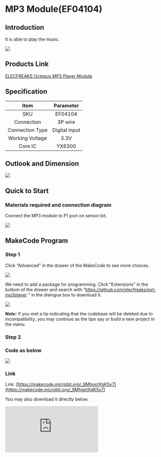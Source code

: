 ﻿# MP3 Module(EF04104)

## Introduction

It is able to play the music.

![](https://wiki-media-ef.oss-cn-hongkong.aliyuncs.com//images/04104_01.png)


## Products Link

[ELECFREAKS Octopus MP3 Player Module](https://shop.elecfreaks.com/products/elecfreaks-octopus-mp3-player-module?_pos=1&_sid=8c77314f9&_ss=r)

## Specification


Item | Parameter
:-: | :-:
SKU|EF04104
Connection|3P wire
Connection Type|Digital input
Working Voltage|3.3V
Core IC|YX6300


## Outlook and Dimension



![](https://wiki-media-ef.oss-cn-hongkong.aliyuncs.com//images/04104_02.png)

## Quick to Start


### Materials required and connection diagram

 Connect the MP3 module to P1 port on sensor:bit.

![](https://wiki-media-ef.oss-cn-hongkong.aliyuncs.com//images/04104_03.png)

## MakeCode Program


### Step 1
Click “Advanced” in the drawer of the MakeCode to see more choices.

![](https://wiki-media-ef.oss-cn-hongkong.aliyuncs.com//images/smtcNoB.png)

We need to add a package for programming. Click “Extensions” in the bottom of the drawer and search with “https://github.com/elecfreaks/pxt-mp3player ” in the dialogue box to download it.

![](https://wiki-media-ef.oss-cn-hongkong.aliyuncs.com//images/04104_05.png)

***Note:*** If you met a tip indicating that the codebase will be deleted due to incompatibility, you may continue as the tips say or build a new project in the menu.

### Step 2

### Code as below

![](https://wiki-media-ef.oss-cn-hongkong.aliyuncs.com//images/04104_06.png)


### Link
Link: [https://makecode.microbit.org/_9MhgxtXgK5x7](https://makecode.microbit.org/_9MhgxtXgK5x7)

You may also download it directly below:


<div
    style={{
        position: 'relative',
        paddingBottom: '60%',
        overflow: 'hidden',
    }}
>
    <iframe
        src="https://makecode.microbit.org/_9MhgxtXgK5x7"
        frameborder="0"
        sandbox="allow-popups allow-forms allow-scripts allow-same-origin"
        style={{
            position: 'absolute',
            width: '100%',
            height: '100%',
        }}
    />
</div>


### Result
 The MP3 module is controlled by the microbit.

### Attention

Physical copy sequence, the first copy is 1. The name of the file can be left unchanged, and the file name cannot be specified separately.

The name of the file folder must be 2 digits(01~99), such as: 01.

The name of the MP3 file must include 3 digits(001~999), such as: 002~Palace.MP3.
